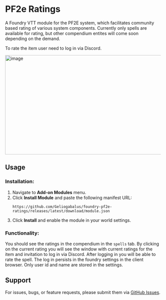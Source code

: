 # PF2e Ratings

A Foundry VTT module for the PF2E system, which facilitates community based rating of various system components. Currently only spells are available for rating, but other compendium entites will come soon depending on the demand.

To rate the item user need to log in via Discord.

<img width="918" height="321" alt="image" src="https://github.com/user-attachments/assets/249475c1-97cb-4112-9005-01684040aed8" />

## Usage

### Installation:
  1. Navigate to **Add-on Modules** menu.
  2. Click **Install Module** and paste the following manifest URL:
     ```
     https://github.com/Geliogabalus/foundry-pf2e-ratings/releases/latest/download/module.json
     ```
  3. Click **Install** and enable the module in your world settings.

### Functionality:
  You should see the ratings in the compendium in the `spells` tab. By clicking on the current rating you will see the window with current ratings for the item and invitation to log in via Discord. After logging in you will be able to rate the spell. The log in persists in the foundry settings in the client browser. Only user id and name are stored in the settings. 

## Support

For issues, bugs, or feature requests, please submit them via [GitHub Issues](https://github.com/Geliogabalus/foundry-pf2e-ratings/issues).
